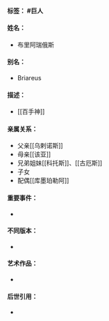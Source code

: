 #### 标签： #巨人
#### 姓名：
- 布里阿瑞俄斯
#### 别名：
- Briareus
#### 描述：
- [[百手神]]
#### 亲属关系：
- 父亲[[乌剌诺斯]]
- 母亲[[该亚]]
- 兄弟姐妹[[科托斯]]、[[古厄斯]]
- 子女
- 配偶[[库墨珀勒阿]]
#### 重要事件：
- 
#### 不同版本：
- 
#### 艺术作品：
- 
#### 后世引用：
- 